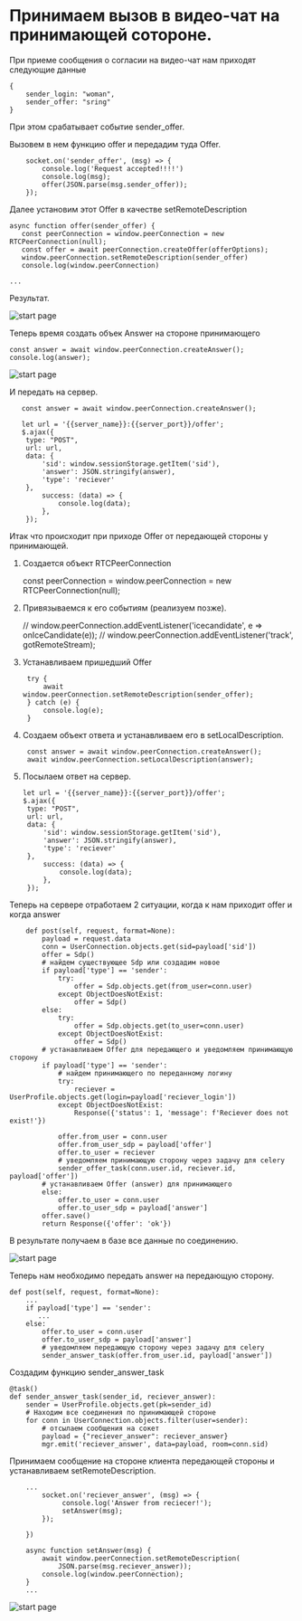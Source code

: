 # Принимаем вызов в видео-чат на принимающей сотороне.
        
При приеме сообщения о согласии на видео-чат нам приходят следующие данные 

    { 
        sender_login: "woman", 
        sender_offer: "sring" 
    }

При этом срабатывает событие sender_offer.

Вызовем в нем функцию offer и передадим туда Offer.

        socket.on('sender_offer', (msg) => {
            console.log('Request accepted!!!!')
            console.log(msg);
            offer(JSON.parse(msg.sender_offer));
        });

Далее установим этот Offer в качестве setRemoteDescription

    async function offer(sender_offer) {
       const peerConnection = window.peerConnection = new RTCPeerConnection(null);
       const offer = await peerConnection.createOffer(offerOptions);
       window.peerConnection.setRemoteDescription(sender_offer)
       console.log(window.peerConnection)

    ...

Результат.

![start page]({path-to-subject}/images/19.png)

Теперь время создать объек Answer на стороне принимающего

    const answer = await window.peerConnection.createAnswer();
    console.log(answer);

![start page]({path-to-subject}/images/20.png)

И передать на сервер.

       const answer = await window.peerConnection.createAnswer();

       let url = '{{server_name}}:{{server_port}}/offer';
       $.ajax({
        type: "POST",
        url: url,
        data: {
            'sid': window.sessionStorage.getItem('sid'),
            'answer': JSON.stringify(answer),
            'type': 'reciever'
        },
            success: (data) => {
                console.log(data);
            },
        });

Итак что происходит при приходе Offer от передающей стороны у принимающей.

1. Создается объект RTCPeerConnection

    const peerConnection = window.peerConnection = new RTCPeerConnection(null);

2. Привязываемся к его событиям (реализуем позже).

    // window.peerConnection.addEventListener('icecandidate', e => onIceCandidate(e));
    // window.peerConnection.addEventListener('track', gotRemoteStream);

3. Устанавливаем пришедший Offer

        try {
            await window.peerConnection.setRemoteDescription(sender_offer);
        } catch (e) {
            console.log(e);
        }

4. Создаем объект ответа и устанавливаем его в setLocalDescription.

        const answer = await window.peerConnection.createAnswer();
        await window.peerConnection.setLocalDescription(answer);

5. Посылаем ответ на сервер.

       let url = '{{server_name}}:{{server_port}}/offer';
       $.ajax({
        type: "POST",
        url: url,
        data: {
            'sid': window.sessionStorage.getItem('sid'),
            'answer': JSON.stringify(answer),
            'type': 'reciever'
        },
            success: (data) => {
                console.log(data);
            },
        });

Теперь на сервере отработаем 2 ситуации, когда к нам приходит offer и когда answer


        def post(self, request, format=None):
            payload = request.data
            conn = UserConnection.objects.get(sid=payload['sid'])
            offer = Sdp()
            # найдем существующее Sdp или создадим новое
            if payload['type'] == 'sender':
                try:
                    offer = Sdp.objects.get(from_user=conn.user)
                except ObjectDoesNotExist:
                    offer = Sdp()
            else:
                try:
                    offer = Sdp.objects.get(to_user=conn.user)
                except ObjectDoesNotExist:
                    offer = Sdp()
            # устанавливаем Offer для передающего и уведомляем принимающую сторону
            if payload['type'] == 'sender':
                # найдем принимающего по переданному логину
                try:
                    reciever = UserProfile.objects.get(login=payload['reciever_login'])
                except ObjectDoesNotExist:
                    Response({'status': 1, 'message': f'Reciever does not exist!'})

                offer.from_user = conn.user
                offer.from_user_sdp = payload['offer']
                offer.to_user = reciever
                # уведомляем принимающую сторону через задачу для celery
                sender_offer_task(conn.user.id, reciever.id, payload['offer'])
            # устанавливаем Offer (answer) для принимающего
            else:
                offer.to_user = conn.user
                offer.to_user_sdp = payload['answer']
            offer.save()
            return Response({'offer': 'ok'})

В результате получаем в базе все данные по соединению.

![start page]({path-to-subject}/images/21.png)

Теперь нам необходимо передать answer на передающую сторону.


    def post(self, request, format=None):
        ...
        if payload['type'] == 'sender':
           ...
        else:
            offer.to_user = conn.user
            offer.to_user_sdp = payload['answer']
            # уведомляем передающую сторону через задачу для celery
            sender_answer_task(offer.from_user.id, payload['answer'])

Создадим функцию sender_answer_task


    @task()
    def sender_answer_task(sender_id, reciever_answer):
        sender = UserProfile.objects.get(pk=sender_id)
        # Находим все соединения по принимающей стороне
        for conn in UserConnection.objects.filter(user=sender):
            # отсылаем сообщения на сокет
            payload = {"reciever_answer": reciever_answer}
            mgr.emit('reciever_answer', data=payload, room=conn.sid)

Принимаем сообщение на стороне клиента передающей стороны и устанавливаем setRemoteDescription.

        ...
            socket.on('reciever_answer', (msg) => {
                 console.log('Answer from reciecer!');
                 setAnswer(msg);
            });

        })

        async function setAnswer(msg) {
            await window.peerConnection.setRemoteDescription(
                JSON.parse(msg.reciever_answer));
            console.log(window.peerConnection);
        }
        ...

![start page]({path-to-subject}/images/22.png)


